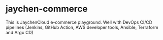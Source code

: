 # jaychen-commerce
This is JaychenCloud e-commerce playground. Well with DevOps CI/CD pipelines (Jenkins, GitHub Action, AWS developer tools, Ansible, Terraform and Argo CD)
